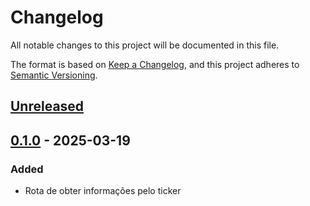 # Changelog

All notable changes to this project will be documented in this file.

The format is based on [Keep a Changelog](https://keepachangelog.com/en/1.1.0/),
and this project adheres to [Semantic Versioning](https://semver.org/spec/v2.0.0.html).

## [Unreleased]

## [0.1.0] - 2025-03-19

### Added

- Rota de obter informações pelo ticker

[unreleased]: https://github.com/gustavohiroaki/personalfinance/compare/v0.1.0...HEAD
[0.1.0]: https://github.com/gustavohiroaki/personalfinance/releases/tag/v0.1.0